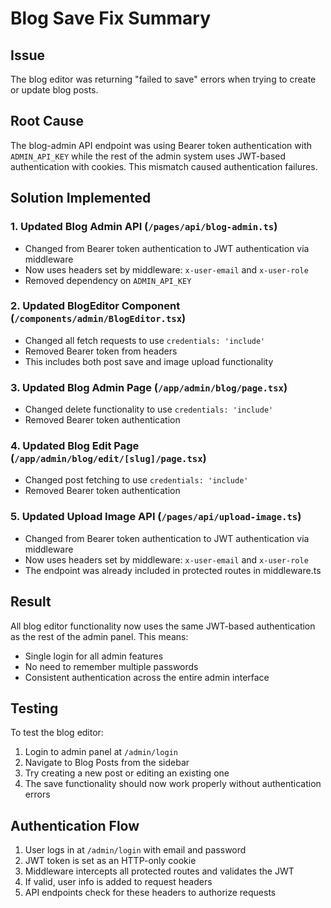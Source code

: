 # Blog Save Fix Summary

## Issue
The blog editor was returning "failed to save" errors when trying to create or update blog posts.

## Root Cause
The blog-admin API endpoint was using Bearer token authentication with `ADMIN_API_KEY` while the rest of the admin system uses JWT-based authentication with cookies. This mismatch caused authentication failures.

## Solution Implemented

### 1. Updated Blog Admin API (`/pages/api/blog-admin.ts`)
- Changed from Bearer token authentication to JWT authentication via middleware
- Now uses headers set by middleware: `x-user-email` and `x-user-role`
- Removed dependency on `ADMIN_API_KEY`

### 2. Updated BlogEditor Component (`/components/admin/BlogEditor.tsx`)
- Changed all fetch requests to use `credentials: 'include'`
- Removed Bearer token from headers
- This includes both post save and image upload functionality

### 3. Updated Blog Admin Page (`/app/admin/blog/page.tsx`)
- Changed delete functionality to use `credentials: 'include'`
- Removed Bearer token authentication

### 4. Updated Blog Edit Page (`/app/admin/blog/edit/[slug]/page.tsx`)
- Changed post fetching to use `credentials: 'include'`
- Removed Bearer token authentication

### 5. Updated Upload Image API (`/pages/api/upload-image.ts`)
- Changed from Bearer token authentication to JWT authentication via middleware
- Now uses headers set by middleware: `x-user-email` and `x-user-role`
- The endpoint was already included in protected routes in middleware.ts

## Result
All blog editor functionality now uses the same JWT-based authentication as the rest of the admin panel. This means:
- Single login for all admin features
- No need to remember multiple passwords
- Consistent authentication across the entire admin interface

## Testing
To test the blog editor:
1. Login to admin panel at `/admin/login`
2. Navigate to Blog Posts from the sidebar
3. Try creating a new post or editing an existing one
4. The save functionality should now work properly without authentication errors

## Authentication Flow
1. User logs in at `/admin/login` with email and password
2. JWT token is set as an HTTP-only cookie
3. Middleware intercepts all protected routes and validates the JWT
4. If valid, user info is added to request headers
5. API endpoints check for these headers to authorize requests